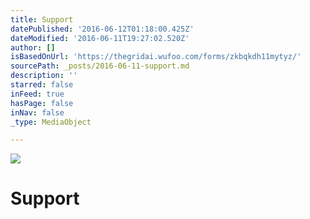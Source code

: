 ```yaml
---
title: Support
datePublished: '2016-06-12T01:18:00.425Z'
dateModified: '2016-06-11T19:27:02.520Z'
author: []
isBasedOnUrl: 'https://thegridai.wufoo.com/forms/zkbqkdh11mytyz/'
sourcePath: _posts/2016-06-11-support.md
description: ''
starred: false
inFeed: true
hasPage: false
inNav: false
_type: MediaObject

---
```

![](https://the-grid-user-content.s3-us-west-2.amazonaws.com/e4970d76-cb03-4bf2-a42f-b5ef4df1b8e8.jpg)

# Support